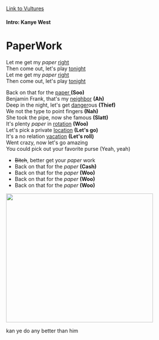 [Link to Vultures](https://www.youtube.com/watch?v=5IpYg3q1n10)
#### Intro: Kanye West

# PaperWork 

Let me get my *paper* <ins> right </ins> <br>
Then come out, let's play <ins> tonight </ins> <br>
Let me get my *paper* <ins> right </ins> <br>
Then come out, let's play <ins> tonight </ins> <br>

Back on that for the <ins> paper </ins> **(Soo)** <br>
Benjamin Frank, that's my <ins>neighbor</ins> **(Ah)** <br>
Deep in the night, let's get <ins>danger</ins>ous **(Thief)** <br>
We not the type to point fingers **(Nah)** <br>
She took the pipe, now she famous **(Slatt)** <br>
It's plenty *paper* in <ins>rotation</ins> **(Woo)** <br>
Let's pick a private <ins>location</ins> **(Let's go)** <br> 
It's a no relation <ins>vacation</ins> **(Let's roll)** <br> 
Went crazy, now let's go amazing <br>
You could pick out your favorite purse (Yeah, yeah) <br>
- ~~Bitch~~, better get your *paper* work <br>
- Back on that for the *paper* **(Cash)** <br>
- Back on that for the *paper* **(Woo)** <br> 
- Back on that for the *paper* **(Woo)** <br> 
- Back on that for the *paper* **(Woo)** <br> 
<img src="https://github.com/FishMansss/ideal-system/assets/159073521/a9c4699c-9007-4c81-98db-13955a1e005d" width="400" height="350" />


kan ye do any better than him
